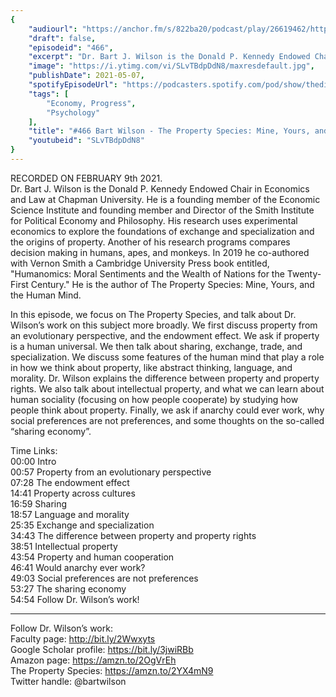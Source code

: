 ```yaml
---
{
	"audiourl": "https://anchor.fm/s/822ba20/podcast/play/26619462/https%3A%2F%2Fd3ctxlq1ktw2nl.cloudfront.net%2Fstaging%2F2021-1-12%2Fa106ee80-3414-7f4e-442c-61827099daa2.m4a",
	"draft": false,
	"episodeid": "466",
	"excerpt": "Dr. Bart J. Wilson is the Donald P. Kennedy Endowed Chair in Economics and Law at Chapman University. He is a founding member of the Economic Science Institute and founding member and Director of the Smith Institute for Political Economy and Philosophy. His research uses experimental economics to explore the foundations of exchange and specialization and the origins of property. Another of his research programs compares decision making in humans, apes, and monkeys. In 2019 he co-authored with Vernon Smith a Cambridge University Press book entitled, \"Humanomics: Moral Sentiments and the Wealth of Nations for the Twenty-First Century.\" He is the author of The Property Species: Mine, Yours, and the Human Mind.",
	"image": "https://i.ytimg.com/vi/SLvTBdpDdN8/maxresdefault.jpg",
	"publishDate": 2021-05-07,
	"spotifyEpisodeUrl": "https://podcasters.spotify.com/pod/show/thedissenter/episodes/466-Bart-Wilson---The-Property-Species-Mine--Yours--and-the-Human-Mind-eqas46",
	"tags": [
		"Economy, Progress",
		"Psychology"
	],
	"title": "#466 Bart Wilson - The Property Species: Mine, Yours, and the Human Mind",
	"youtubeid": "SLvTBdpDdN8"
}
---
```

RECORDED ON FEBRUARY 9th 2021.  
Dr. Bart J. Wilson is the Donald P. Kennedy Endowed Chair in Economics and Law at Chapman University. He is a founding member of the Economic Science Institute and founding member and Director of the Smith Institute for Political Economy and Philosophy. His research uses experimental economics to explore the foundations of exchange and specialization and the origins of property. Another of his research programs compares decision making in humans, apes, and monkeys. In 2019 he co-authored with Vernon Smith a Cambridge University Press book entitled, "Humanomics: Moral Sentiments and the Wealth of Nations for the Twenty-First Century." He is the author of The Property Species: Mine, Yours, and the Human Mind.

In this episode, we focus on The Property Species, and talk about Dr. Wilson’s work on this subject more broadly. We first discuss property from an evolutionary perspective, and the endowment effect. We ask if property is a human universal. We then talk about sharing, exchange, trade, and specialization. We discuss some features of the human mind that play a role in how we think about property, like abstract thinking, language, and morality. Dr. Wilson explains the difference between property and property rights. We also talk about intellectual property, and what we can learn about human sociality (focusing on how people cooperate) by studying how people think about property. Finally, we ask if anarchy could ever work, why social preferences are not preferences, and some thoughts on the so-called “sharing economy”.

Time Links:  
<time>00:00</time> Intro  
<time>00:57</time> Property from an evolutionary perspective  
<time>07:28</time> The endowment effect  
<time>14:41</time> Property across cultures  
<time>16:59</time> Sharing  
<time>18:57</time> Language and morality  
<time>25:35</time> Exchange and specialization  
<time>34:43</time> The difference between property and property rights  
<time>38:51</time> Intellectual property  
<time>43:54</time> Property and human cooperation  
<time>46:41</time> Would anarchy ever work?  
<time>49:03</time> Social preferences are not preferences  
<time>53:27</time> The sharing economy  
<time>54:54</time> Follow Dr. Wilson’s work!

---

Follow Dr. Wilson’s work:  
Faculty page: http://bit.ly/2Wwxyts  
Google Scholar profile: https://bit.ly/3jwiRBb  
Amazon page: https://amzn.to/2OgVrEh  
The Property Species: https://amzn.to/2YX4mN9  
Twitter handle: @bartwilson
